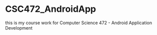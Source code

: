 # CSC472_AndroidApp
this is my course work for Computer Science 472 - Android Application Development 
